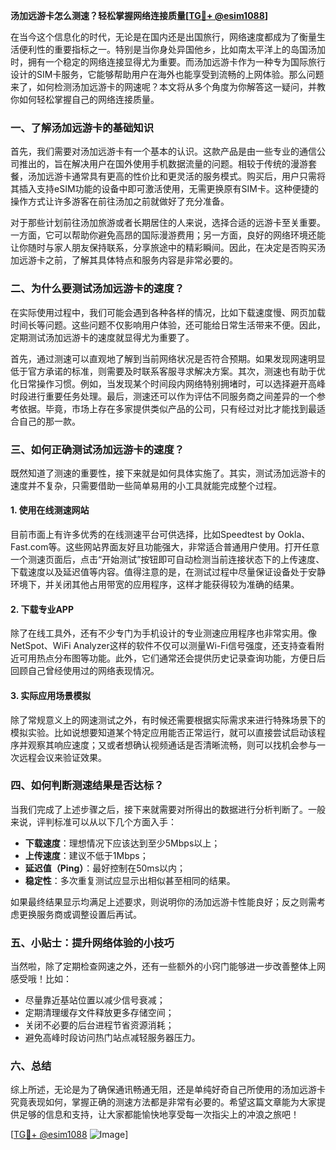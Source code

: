 **汤加远游卡怎么测速？轻松掌握网络连接质量[[TG💪+ @esim1088](https://t.me/s/esim1088)]**

在当今这个信息化的时代，无论是在国内还是出国旅行，网络速度都成为了衡量生活便利性的重要指标之一。特别是当你身处异国他乡，比如南太平洋上的岛国汤加时，拥有一个稳定的网络连接显得尤为重要。而汤加远游卡作为一种专为国际旅行设计的SIM卡服务，它能够帮助用户在海外也能享受到流畅的上网体验。那么问题来了，如何检测汤加远游卡的网速呢？本文将从多个角度为你解答这一疑问，并教你如何轻松掌握自己的网络连接质量。

### 一、了解汤加远游卡的基础知识

首先，我们需要对汤加远游卡有一个基本的认识。这款产品是由一些专业的通信公司推出的，旨在解决用户在国外使用手机数据流量的问题。相较于传统的漫游套餐，汤加远游卡通常具有更高的性价比和更灵活的服务模式。购买后，用户只需将其插入支持eSIM功能的设备中即可激活使用，无需更换原有SIM卡。这种便捷的操作方式让许多游客在前往汤加之前就做好了充分准备。

对于那些计划前往汤加旅游或者长期居住的人来说，选择合适的远游卡至关重要。一方面，它可以帮助你避免高昂的国际漫游费用；另一方面，良好的网络环境还能让你随时与家人朋友保持联系，分享旅途中的精彩瞬间。因此，在决定是否购买汤加远游卡之前，了解其具体特点和服务内容是非常必要的。

### 二、为什么要测试汤加远游卡的速度？

在实际使用过程中，我们可能会遇到各种各样的情况，比如下载速度慢、网页加载时间长等问题。这些问题不仅影响用户体验，还可能给日常生活带来不便。因此，定期测试汤加远游卡的速度就显得尤为重要了。

首先，通过测速可以直观地了解到当前网络状况是否符合预期。如果发现网速明显低于官方承诺的标准，则需要及时联系客服寻求解决方案。其次，测速也有助于优化日常操作习惯。例如，当发现某个时间段内网络特别拥堵时，可以选择避开高峰时段进行重要任务处理。最后，测速还可以作为评估不同服务商之间差异的一个参考依据。毕竟，市场上存在多家提供类似产品的公司，只有经过对比才能找到最适合自己的那一款。

### 三、如何正确测试汤加远游卡的速度？

既然知道了测速的重要性，接下来就是如何具体实施了。其实，测试汤加远游卡的速度并不复杂，只需要借助一些简单易用的小工具就能完成整个过程。

#### 1. 使用在线测速网站

目前市面上有许多优秀的在线测速平台可供选择，比如Speedtest by Ookla、Fast.com等。这些网站界面友好且功能强大，非常适合普通用户使用。打开任意一个测速页面后，点击“开始测试”按钮即可自动检测当前连接状态下的上传速度、下载速度以及延迟值等内容。值得注意的是，在测试过程中尽量保证设备处于安静环境下，并关闭其他占用带宽的应用程序，这样才能获得较为准确的结果。

#### 2. 下载专业APP

除了在线工具外，还有不少专门为手机设计的专业测速应用程序也非常实用。像NetSpot、WiFi Analyzer这样的软件不仅可以测量Wi-Fi信号强度，还支持查看附近可用热点分布图等功能。此外，它们通常还会提供历史记录查询功能，方便日后回顾自己曾经使用过的网络表现情况。

#### 3. 实际应用场景模拟

除了常规意义上的网速测试之外，有时候还需要根据实际需求来进行特殊场景下的模拟实验。比如说想要知道某个特定应用能否正常运行，就可以直接尝试启动该程序并观察其响应速度；又或者想确认视频通话是否清晰流畅，则可以找机会参与一次远程会议来验证效果。

### 四、如何判断测速结果是否达标？

当我们完成了上述步骤之后，接下来就需要对所得出的数据进行分析判断了。一般来说，评判标准可以从以下几个方面入手：

- **下载速度**：理想情况下应该达到至少5Mbps以上；
- **上传速度**：建议不低于1Mbps；
- **延迟值（Ping）**：最好控制在50ms以内；
- **稳定性**：多次重复测试应显示出相似甚至相同的结果。

如果最终结果显示均满足上述要求，则说明你的汤加远游卡性能良好；反之则需考虑更换服务商或调整设置后再试。

### 五、小贴士：提升网络体验的小技巧

当然啦，除了定期检查网速之外，还有一些额外的小窍门能够进一步改善整体上网感受哦！比如：
- 尽量靠近基站位置以减少信号衰减；
- 定期清理缓存文件释放更多存储空间；
- 关闭不必要的后台进程节省资源消耗；
- 避免高峰时段访问热门站点减轻服务器压力。

### 六、总结

综上所述，无论是为了确保通讯畅通无阻，还是单纯好奇自己所使用的汤加远游卡究竟表现如何，掌握正确的测速方法都是非常有必要的。希望这篇文章能为大家提供足够的信息和支持，让大家都能愉快地享受每一次指尖上的冲浪之旅吧！

[[TG💪+ @esim1088](https://t.me/s/esim1088) ![Image](https://i.postimg.cc/4NQfJmqS/Snipaste-2025-05-13-00-14-12.png)]